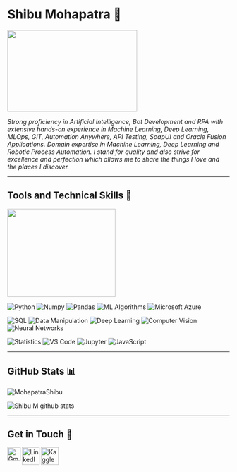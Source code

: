 # Shibu Mohapatra 👋

<img src="https://user-images.githubusercontent.com/69073543/89121725-07178980-d4df-11ea-9fb5-597f3725e5c3.png" width="294" height="185">

*Strong proficiency in Artificial Intelligence, Bot Development and RPA with extensive hands-on experience in Machine Learning, Deep Learning, MLOps, GIT, Automation Anywhere, API Testing, SoapUI and Oracle Fusion Applications. Domain expertise in Machine Learning, Deep Learning and Robotic Process Automation. I stand for quality and also strive for excellence and perfection which allows me to share the things I love and the places I discover.*
<hr>

## Tools and Technical Skills 🧰

<img src="https://user-images.githubusercontent.com/69073543/89121983-421abc80-d4e1-11ea-95f5-04d9589e0c24.png" width="245" height="200">

![Python](https://img.shields.io/badge/Code-Python-informational?style=flat&logo=Python&logoColor=white&color=informational) 
![Numpy](https://img.shields.io/badge/Tools-Numpy-informational?style=flat&logo=Numpy&logoColor=white&color=informational)
![Pandas](https://img.shields.io/badge/Tools-Pandas-informational?style=flat&logo=pandas&logoColor=white&color=informational)
![ML Algorithms](https://img.shields.io/badge/Skill-ML_Algorithms-informational?style=flat&logo=TensorFlow&logoColor=white&color=informational)
![Microsoft Azure](https://img.shields.io/badge/Skill-Microsoft_Azure-informational?style=flat&logo=MicrosoftAzure&logoColor=white&color=informational)

![SQL](https://img.shields.io/badge/Code-SQL-informational?style=flat&logo=oracle&logoColor=white&color=informational)
![Data Manipulation](https://img.shields.io/badge/Skill-Data_Manipulation-informational?style=flat&logo=TensorFlow&logoColor=white&color=informational)
![Deep Learning](https://img.shields.io/badge/Skill-Deep_Learning-informational?style=flat&logo=TensorFlow&logoColor=white&color=informational)
![Computer Vision](https://img.shields.io/badge/Skill-Computer%20Vision-blue)
![Neural Networks](https://img.shields.io/badge/Skill-Neural%20Networks-blue)

![Statistics](https://img.shields.io/badge/Skill-Statistics-informational?style=flat&logo=Numpy&logoColor=white&color=informational)
![VS Code](https://img.shields.io/badge/Software-VS_Code-informational?style=flat&logo=VisualStudioCode&logoColor=white&color=informational)
![Jupyter](https://img.shields.io/badge/Software-Jupyter-informational?style=flat&logo=Jupyter&logoColor=white&color=informational)
![JavaScript](https://img.shields.io/badge/Code-JavaScript-informational?style=flat&logo=JavaScript&logoColor=white&color=informational)



<hr>

## GitHub Stats 📊
<p align="left"> <img src="https://komarev.com/ghpvc/?username=MohapatraShibu&label=Profile%20views&color=0e75b6&style=flat" alt="MohapatraShibu"/> </p>

![Shibu M github stats](https://github-readme-stats.vercel.app/api/top-langs/?username=MohapatraShibu&layout=donut)
<hr>

## Get in Touch 🤝
<a href="mailto:mohapatrashibu@gmail.com">
    <img align="left" alt="Gmail" width="30px" src="https://www.logo.wine/a/logo/Gmail/Gmail-Logo.wine.svg" />
  </a>

<a href="https://www.linkedin.com/in/shibu-mohapatra/">
    <img align="left" alt="LinkedIn" width="40px" src="https://www.logo.wine/a/logo/LinkedIn/LinkedIn-Logo.wine.svg" />
  </a>
 
 <a href="https://www.kaggle.com/shibumohapatra">
    <img align="left" alt="Kaggle" width="40px" src="https://storage.googleapis.com/kaggle-media/Kaggle%20Brand%20Guidelines%20CMS/png%20logo.png" />
  </a>
